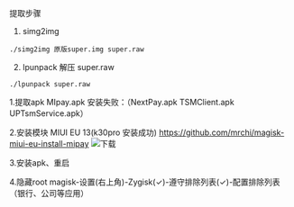 
提取步骤
1. simg2img
~~~~~~~~~~~~~~~~~~~
./simg2img 原版super.img super.raw

~~~~~~~~~~~~~~~~~~~

2. lpunpack 解压 super.raw
~~~~~~~~~~~~~~~~~~~
./lpunpack super.raw 
~~~~~~~~~~~~~~~~~~~

1.提取apk
MIpay.apk 
安装失败：（NextPay.apk TSMClient.apk UPTsmService.apk）

2.安装模块
MIUI EU 13(k30pro 安装成功)
https://github.com/mrchi/magisk-miui-eu-install-mipay ![下载](https://github.com/mrchi/magisk-miui-eu-install-mipay/releases/tag/v1.0.0)

3.安装apk、重启

4.隐藏root
magisk-设置(右上角)-Zygisk(✓)-遵守排除列表(✓)-配置排除列表（银行、公司等应用）

